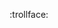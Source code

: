<p align="center"">
:trollface:
</p>
<!---
lexeci/lexeci is a ✨ special ✨ repository because its `README.md` (this file) appears on your GitHub profile.
You can click the Preview link to take a look at your changes.
--->
